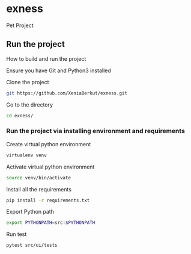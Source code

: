 # exness
Pet Project
## Run the project
How to build and run the project

Ensure you have Git and Python3 installed
 
Clone the project 
```bash
git https://github.com/XeniaBerkut/exness.git
```
Go to the directory
```bash
cd exness/
```
### Run the project via installing environment and requirements

Create virtual python environment
```bash
virtualenv venv
```
Activate virtual python environment
```bash
source venv/bin/activate
```
Install all the requirements
```bash
pip install -r requirements.txt
```
Export Python path
```bash
export PYTHONPATH=src:$PYTHONPATH

```
Run test
```bash
pytest src/ui/tests

```